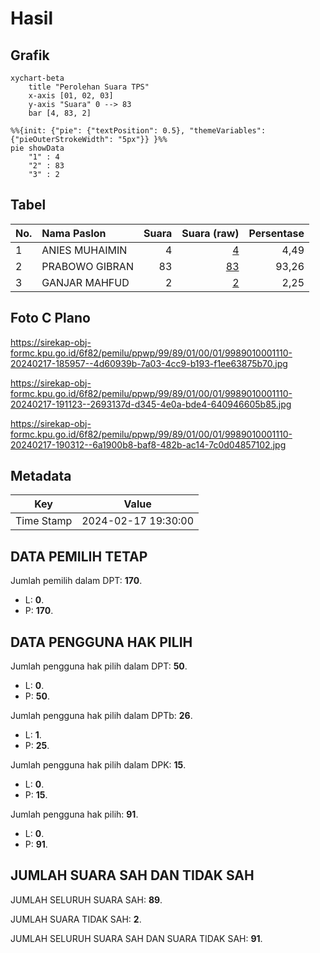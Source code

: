 # Hasil

## Grafik

```mermaid
xychart-beta
    title "Perolehan Suara TPS"
    x-axis [01, 02, 03]
    y-axis "Suara" 0 --> 83
    bar [4, 83, 2]
```

```mermaid
%%{init: {"pie": {"textPosition": 0.5}, "themeVariables": {"pieOuterStrokeWidth": "5px"}} }%%
pie showData
    "1" : 4
    "2" : 83
    "3" : 2
```

## Tabel

| No. | Nama Paslon    | Suara | Suara (raw) | Persentase |
|:--- |:-------------- | -----:| -----------:| ----------:|
| 1   | ANIES MUHAIMIN | 4     | [4][p-1]    | 4,49       |
| 2   | PRABOWO GIBRAN | 83    | [83][p-2]   | 93,26      |
| 3   | GANJAR MAHFUD  | 2     | [2][p-3]    | 2,25       |


[p-1]: https://github.com/gigit-pemilu/pemilu-2024-99-luar-negeri/blob/main/pilpres/hitung-suara/sub/99-luar-negeri/sub/89-penang-malaysia/sub/01-penang-malaysia/sub/0001-penang-malaysia/sub/110-ksk-095/sub/paslon-1.txt
[p-2]: https://github.com/gigit-pemilu/pemilu-2024-99-luar-negeri/blob/main/pilpres/hitung-suara/sub/99-luar-negeri/sub/89-penang-malaysia/sub/01-penang-malaysia/sub/0001-penang-malaysia/sub/110-ksk-095/sub/paslon-2.txt
[p-3]: https://github.com/gigit-pemilu/pemilu-2024-99-luar-negeri/blob/main/pilpres/hitung-suara/sub/99-luar-negeri/sub/89-penang-malaysia/sub/01-penang-malaysia/sub/0001-penang-malaysia/sub/110-ksk-095/sub/paslon-3.txt

## Foto C Plano

https://sirekap-obj-formc.kpu.go.id/6f82/pemilu/ppwp/99/89/01/00/01/9989010001110-20240217-185957--4d60939b-7a03-4cc9-b193-f1ee63875b70.jpg

https://sirekap-obj-formc.kpu.go.id/6f82/pemilu/ppwp/99/89/01/00/01/9989010001110-20240217-191123--2693137d-d345-4e0a-bde4-640946605b85.jpg

https://sirekap-obj-formc.kpu.go.id/6f82/pemilu/ppwp/99/89/01/00/01/9989010001110-20240217-190312--6a1900b8-baf8-482b-ac14-7c0d04857102.jpg


## Metadata

| Key        | Value               |
| ---------- | ------------------- |
| Time Stamp | 2024-02-17 19:30:00 |


## DATA PEMILIH TETAP

Jumlah pemilih dalam DPT: **170**.
 * L: **0**.
 * P: **170**.

## DATA PENGGUNA HAK PILIH

Jumlah pengguna hak pilih dalam DPT: **50**.
 * L: **0**.
 * P: **50**.

Jumlah pengguna hak pilih dalam DPTb: **26**.
 * L: **1**.
 * P: **25**.

Jumlah pengguna hak pilih dalam DPK: **15**.
 * L: **0**.
 * P: **15**.

Jumlah pengguna hak pilih: **91**.
 * L: **0**.
 * P: **91**.

## JUMLAH SUARA SAH DAN TIDAK SAH

JUMLAH SELURUH SUARA SAH: **89**.

JUMLAH SUARA TIDAK SAH: **2**.

JUMLAH SELURUH SUARA SAH DAN SUARA TIDAK SAH: **91**.


